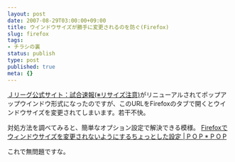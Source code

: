 ```yaml
---
layout: post
date: 2007-08-29T03:00:00+09:00
title: ウインドウサイズが勝手に変更されるのを防ぐ(Firefox)
slug: firefox
tags:
- チラシの裏
status: publish
type: post
published: true
meta: {}
---
```

<a href="http://www.j-league.or.jp/live/" title="Ｊリーグ公式サイト：試合速報">Ｊリーグ公式サイト：試合速報(※リサイズ注意)</a>がリニューアルされてポップアップウインドウ形式になったのですが、このURLをFirefoxのタブで開くとウインドウサイズを変更されてしまいます。若干不快。

対処方法を調べてみると、簡単なオプション設定で解決できる模様。
<a href="http://www.popxpop.com/archives/2007/03/firefox_6.html" title="Firefoxでウィンドウサイズを変更されないようにするちょっとした設定 | P O P * P O P">Firefoxでウィンドウサイズを変更されないようにするちょっとした設定 | P O P * P O P</a>

これで無問題ですな。
